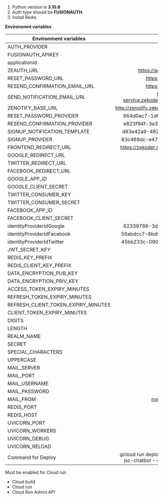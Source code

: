 1. Python version is **3.10.6**
2. Auth type should be **FUSIONAUTH**. 
3. Install Redis.

**Environemnt variables**

| Environment variables        |                                           Value                                           |
|------------------------------|:-----------------------------------------------------------------------------------------:| 
| AUTH_PROVIDER                |                                        FUSIONAUTH                                         |
| FUSIONAUTH_APIKEY            |                                           ****                                            |
| applicationId                |                                           ****                                            |
| ZEAUTH_URL               |                             https://accounts.dev.zekoder.net                              |
 RESET_PASSWORD_URL            |                                https://zekoder.netlify.app                            |
 RESEND_CONFIRMATION_EMAIL_URL |                  https://zekoder.netlify.app                                |
SEND_NOTIFICATION_EMAIL_URL    |                  https://zenotify-service.zekoder.zestudio.zekoder.zekoder.net            |
ZENOTIFY_BASE_URL    |                  http://zenotify.zekoder.zestudio.zekoder.zekoder.net            |
RESET_PASSWORD_PROVIDER    |                  664d0ac7-1d6c-4537-9fe6-5da5eef11fa1            |
RESEND_CONFIRMATION_PROVIDER    |                  e823f94f-3e3d-4778-9128-1fafcd478aad           |
SIGNUP_NOTIFICATION_TEMPLATE    |                  d83e42a9-4927-4f9b-a736-0513f394ef79           |
SIGNUP_PROVIDER    |                  83c469dc-e478-4679-817f-aa94032d22e7          |
| FRONTEND_REDIRECT_URL        |                    https://zekoder.netlify.app/auth/verifysociallogin                     |
| GOOGLE_REDIRECT_URL          |                                           ****                                            |
| TWITTER_REDIRECT_URL         |                                           ****                                            |
| FACEBOOK_REDIRECT_URL        |                                           ****                                            |
| GOOGLE_APP_ID                |                                           ****                                            |
| GOOGLE_CLIENT_SECRET         |                                           ****                                            |
| TWITTER_CONSUMER_KEY         |                                           ****                                            |
| TWITTER_CONSUMER_SECRET      |                                           ****                                            |
| FACEBOOK_APP_ID              |                                           ****                                            |
| FACEBOOK_CLIENT_SECRET       |                                           ****                                            |
| identityProviderIdGoogle     |                           82339786-3dff-42a6-aac6-1f1ceecb6c46                            |
| identityProviderIdFacebook   |                           56abdcc7-8bd9-4321-9621-4e9bbebae494                            |
| identityProviderIdTwitter    |                           45bb233c-0901-4236-b5ca-ac46e2e0a5a5                            |
| JWT_SECRET_KEY               |                                           ****                                            |
| REDIS_KEY_PREFIX             |                                           ****                                            |
| REDIS_CLIENT_KEY_PREFIX             |                                           ****                                            |
| DATA_ENCRYPTION_PUB_KEY      |                                           ****                                            |
| DATA_ENCRYPTION_PRIV_KEY     |                                           ****                                            |
| ACCESS_TOKEN_EXPIRY_MINUTES  |                                           ****                                            |
 REFRESH_TOKEN_EXPIRY_MINUTES |                                           ****                                            |
REFRESH_CLIENT_TOKEN_EXPIRY_MINUTES |                                           ****                                            |
CLIENT_TOKEN_EXPIRY_MINUTES |                                           ****                                            |
 DIGITS                       |                                             1                                             |
| LENGTH                       |                                             8                                             |
| REALM_NAME                   |                                        zeauth-dev                                         |
| SECRET                       |                                           ****                                            |
| SPECIAL_CHARACTERS           |                                             1                                             |
| UPPERCASE                    |                                             1                                             |
| MAIL_SERVER                  |                                         ........                                          |
| MAIL_PORT                    |                                            587                                            |
| MAIL_USERNAME                |                                         ........                                          |
| MAIL_PASSWORD                |                                           *****                                           |
| MAIL_FROM                    |                                    noreply@zekoder.net                                    |
| REDIS_PORT                   |                                        redis port                                         |
| REDIS_HOST                   |                                        redis host                                         |
| UVICORN_PORT                 |                                           8080                                            |
| UVICORN_WORKERS              |                                             1                                             |
| UVICORN_DEBUG                |                                           True                                            |
| UVICORN_RELOAD               |                                           True                                            |
| Command for Deploy           | gcloud run deploy zkdoer-zeauth-dev --project jsc-chatbot --region us-central1 --source . |



Must be enabled for Cloud run

- Cloud build
- Cloud run
- Cloud Run Admin API
